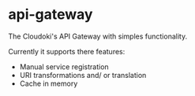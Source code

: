 # api-gateway
The Cloudoki's API Gateway with simples functionality.

Currently it supports there features:

- Manual service registration
- URI transformations and/ or translation
- Cache in memory
